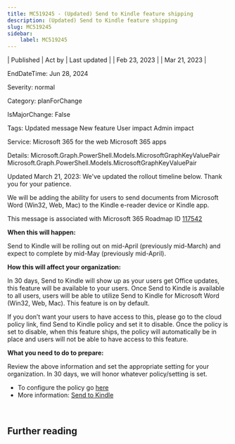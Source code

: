 ```yaml
---
title: MC519245 - (Updated) Send to Kindle feature shipping
description: (Updated) Send to Kindle feature shipping
slug: MC519245
sidebar:
    label: MC519245
---
```



| Published | Act by | Last updated |
| Feb 23, 2023 |  | Mar 21, 2023 |

EndDateTime: Jun 28, 2024

Severity: normal

Category: planForChange

IsMajorChange: False

Tags: Updated message New feature User impact Admin impact

Service: Microsoft 365 for the web Microsoft 365 apps

Details: Microsoft.Graph.PowerShell.Models.MicrosoftGraphKeyValuePair Microsoft.Graph.PowerShell.Models.MicrosoftGraphKeyValuePair

<p>Updated March 21, 2023: We've updated the rollout timeline below. Thank you for your patience.</p><p>We will be adding the ability for users to send documents from Microsoft Word (Win32, Web, Mac) to the Kindle e-reader device or Kindle app.<br></p><p>This message is associated with Microsoft 365 Roadmap ID <a href="https://www.microsoft.com/microsoft-365/roadmap?rtc=1%26filters=&amp;searchterms=117542" target="_blank" style="">117542</a></p><p><b>When this will happen:</b></p><p>Send to Kindle will be rolling out on mid-April (previously mid-March) and expect to complete by mid-May (previously mid-April).<br></p><p><b>How this will affect your organization:</b></p><p>In 30 days, Send to Kindle will show up as your users get Office updates, this feature will be available to your users. Once Send to Kindle is available to all users, users will be able to utilize Send to Kindle for Microsoft Word (Win32, Web, Mac). This feature is on by default.<br></p><p>If you don’t want your users to have access to this, please go to the cloud policy link, find Send to Kindle policy and set it to disable. Once the policy is set to disable, when this feature ships, the policy will automatically be in place and users will not be able to have access to this feature.</p><p><b>What you need to do to prepare:</b><br></p><p>Review the above information and set the appropriate setting for your organization. In 30 days, we will honor whatever policy/setting is set.</p><ul><li>To configure the policy go <a href="https://config.office.com" target="_blank">here</a></li><li>More information: <a href="https://support.microsoft.com/office/send-to-kindle-a53d880d-9952-4bf1-abc5-6bce8db5a273" target="_blank">Send to Kindle</a></li></ul><p><br></p>

## Further reading
